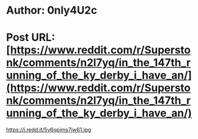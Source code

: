 # Author: 0nly4U2c
# Post URL: [https://www.reddit.com/r/Superstonk/comments/n2l7yq/in_the_147th_running_of_the_ky_derby_i_have_an/](https://www.reddit.com/r/Superstonk/comments/n2l7yq/in_the_147th_running_of_the_ky_derby_i_have_an/)


https://i.redd.it/5v6opjms7jw61.jpg